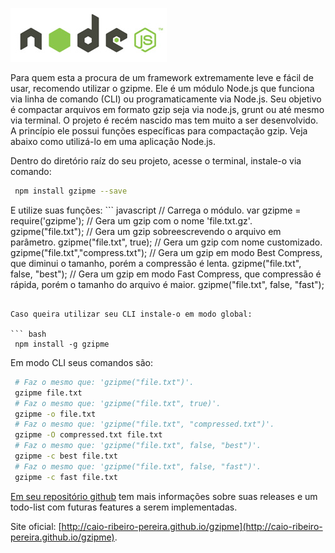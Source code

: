 ![Compactação gzip com Node.js](../images/nodejs-logo.jpg "Compactação gzip com Node.js")

Para quem esta a procura de um framework extremamente leve e fácil de usar, recomendo utilizar o gzipme. Ele é um módulo Node.js que funciona via linha de comando (CLI) ou programaticamente via Node.js.
Seu objetivo é compactar arquivos em formato gzip seja via node.js, grunt ou até mesmo via terminal.
O projeto é recém nascido mas tem muito a ser desenvolvido. A princípio ele possui funções específicas para compactação gzip. Veja abaixo como utilizá-lo em uma aplicação Node.js.

Dentro do diretório raíz do seu projeto, acesse o terminal, instale-o via comando:

``` bash
 npm install gzipme --save
``` 

E utilize suas funções: ``` javascript
 // Carrega o módulo.
 var gzipme = require('gzipme');
 // Gera um gzip com o nome 'file.txt.gz'.
 gzipme("file.txt");
 // Gera um gzip sobreescrevendo o arquivo em parâmetro.
 gzipme("file.txt", true);
 // Gera um gzip com nome customizado.
 gzipme("file.txt","compress.txt");
 // Gera um gzip em modo Best Compress, que diminui o tamanho, porém a compressão é lenta.
 gzipme("file.txt", false, "best");
 // Gera um gzip em modo Fast Compress, que compressão é rápida, porém o tamanho do arquivo é maior.
 gzipme("file.txt", false, "fast");
``` 

Caso queira utilizar seu CLI instale-o em modo global:

``` bash
 npm install -g gzipme
``` 

Em modo CLI seus comandos são:

``` bash
 # Faz o mesmo que: 'gzipme("file.txt")'.
 gzipme file.txt
 # Faz o mesmo que: 'gzipme("file.txt", true)'.
 gzipme -o file.txt
 # Faz o mesmo que: 'gzipme("file.txt", "compressed.txt")'.
 gzipme -O compressed.txt file.txt
 # Faz o mesmo que: 'gzipme("file.txt", false, "best")'.
 gzipme -c best file.txt
 # Faz o mesmo que: 'gzipme("file.txt", false, "fast")'.
 gzipme -c fast file.txt
``` 

[Em seu repositório github](http://github.com/caio-ribeiro-pereira/gzipme) tem mais informações sobre suas releases e um todo-list com futuras features a serem implementadas.

Site oficial: [http://caio-ribeiro-pereira.github.io/gzipme](http://caio-ribeiro-pereira.github.io/gzipme).